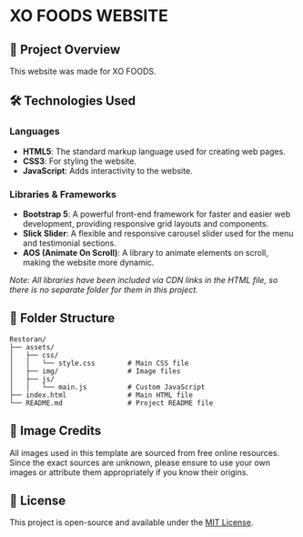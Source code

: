 # XO FOODS WEBSITE

## 📂 Project Overview

This website was made for XO FOODS.

## 🛠️ Technologies Used

### Languages
- **HTML5**: The standard markup language used for creating web pages.
- **CSS3**: For styling the website.
- **JavaScript**: Adds interactivity to the website.

### Libraries & Frameworks
- **Bootstrap 5**: A powerful front-end framework for faster and easier web development, providing responsive grid layouts and components.
- **Slick Slider**: A flexible and responsive carousel slider used for the menu and testimonial sections.
- **AOS (Animate On Scroll)**: A library to animate elements on scroll, making the website more dynamic.

*Note: All libraries have been included via CDN links in the HTML file, so there is no separate folder for them in this project.*

## 📁 Folder Structure

```plaintext
Restoran/
├── assets/
│   ├── css/
│   │   └── style.css        # Main CSS file
│   ├── img/                 # Image files
│   ├── js/
│   │   └── main.js          # Custom JavaScript
├── index.html               # Main HTML file
└── README.md                # Project README file
```

## 📸 Image Credits

All images used in this template are sourced from free online resources. Since the exact sources are unknown, please ensure to use your own images or attribute them appropriately if you know their origins.

## 📝 License

This project is open-source and available under the [MIT License](LICENSE).

